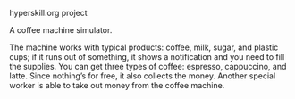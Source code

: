 hyperskill.org project

A coffee machine simulator. 

The machine works with typical products: coffee, milk, sugar, and plastic cups; if it runs out of something, it shows a notification and you need to fill the supplies. You can get three types of coffee: espresso, cappuccino, and latte. Since nothing’s for free, it also collects the money. Another special worker is able to take out money from the coffee machine.
